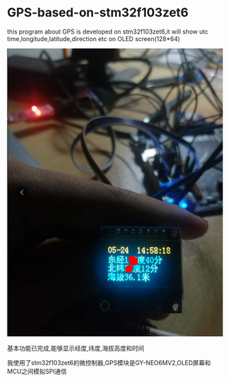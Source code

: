 
# GPS-based-on-stm32f103zet6

this program about GPS is developed on stm32f103zet6,it will show utc time,longitude,latitude,direction etc on OLED screen(128*64)

![1](assets/2020-05-24-15-06-57.png)

基本功能已完成,能够显示经度,纬度,海拔高度和时间

我使用了stm32f103zet6的微控制器,GPS模块是GY-NEO6MV2,OLED屏幕和MCU之间模拟SPI通信
